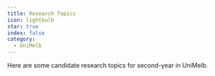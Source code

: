 ```yaml
---
title: Research Topics
icon: lightbulb
star: true
index: false
category:
  - UniMelb
---
```


Here are some candidate research topics for second-year in UniMelb.

